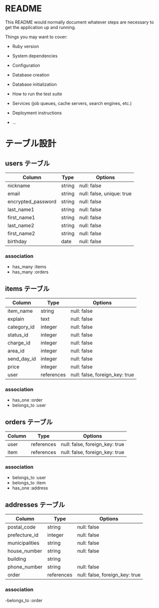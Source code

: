 # README

This README would normally document whatever steps are necessary to get the
application up and running.

Things you may want to cover:

* Ruby version

* System dependencies

* Configuration

* Database creation

* Database initialization

* How to run the test suite

* Services (job queues, cache servers, search engines, etc.)

* Deployment instructions

* ...

# テーブル設計

## users テーブル

| Column              | Type   |  Options                  |
|---------------------|--------|---------------------------|
| nickname            | string | null: false               |
| email               | string | null: false, unique: true |
| encrypted_password  | string | null: false               |
| last_name1          | string | null: false               |
| first_name1         | string | null: false               |
| last_name2          | string | null: false               |
| first_name2         | string | null: false               |
| birthday            | date   | null: false               |

### association
- has_many :items
- has_many :orders

## items テーブル

| Column              | Type       |  Options                        |
|---------------------|------------|---------------------------------|
| item_name           | string     | null: false                     |
| explain             | text       | null: false                     |
| category_id         | integer    | null: false                     |
| status_id           | integer    | null: false                     |
| charge_id           | integer    | null: false                     |
| area_id             | integer    | null: false                     |
| send_day_id         | integer    | null: false                     |
| price               | integer    | null: false                     |
| user                | references | null: false, foreign_key: true  |

### association
- has_one :order
- belongs_to :user

## orders テーブル

| Column              | Type       |  Options                        |
|---------------------|------------|---------------------------------|
| user                | references | null: false, foreign_key: true  |
| item                | references | null: false, foreign_key: true  |

### association
- belongs_to :user
- belongs_to :item
- has_one :address

## addresses テーブル

| Column              | Type       |  Options                        |
|---------------------|------------|---------------------------------|
| postal_code         | string     | null: false                     |
| prefecture_id       | integer    | null: false                     |
| municipalities      | string     | null: false                     |
| house_number        | string     | null: false                     |
| building            | string     |                                 |
| phone_number        | string     | null: false                     |
| order               | references | null: false, foreign_key: true  |

### association
-belongs_to :order